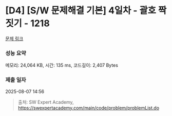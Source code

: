 # [D4] [S/W 문제해결 기본] 4일차 - 괄호 짝짓기 - 1218 

[문제 링크](https://swexpertacademy.com/main/code/problem/problemDetail.do?contestProbId=AV14eWb6AAkCFAYD) 

### 성능 요약

메모리: 24,064 KB, 시간: 135 ms, 코드길이: 2,407 Bytes

### 제출 일자

2025-08-07 14:56



> 출처: SW Expert Academy, https://swexpertacademy.com/main/code/problem/problemList.do
